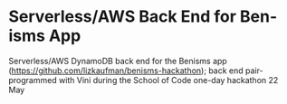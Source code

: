 # Serverless/AWS Back End for Ben-isms App

Serverless/AWS DynamoDB back end for the Benisms app (https://github.com/lizkaufman/benisms-hackathon); back end pair-programmed with Vini during the School of Code one-day hackathon 22 May

